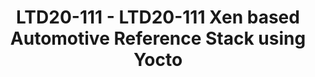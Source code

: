 ---
categories:
- ltd20
description: 'To join this session live please go to:<br><ul><li>YouTube: <a data-saferedirecturl="https://www.google.com/url?q=https://youtu.be/CCm7yC2rBP8&source=gmail&ust=1584709380421000&usg=AFQjCNFU25JEciO-bl3ZdJ9ygW7B-K7HFw"
  href="https://youtu.be/CCm7yC2rBP8" target="_blank">https://youtu.be/CCm7yC2rBP8</a></li><li>Zoom:
  <a data-saferedirecturl="https://www.google.com/url?q=https://zoom.us/j/448744842?pwd%3DUjRGTW9sT1pYUkJydHJ6K3E1d3lFZz09&source=gmail&ust=1584709380421000&usg=AFQjCNHerCbG47cOF-09Mck9wiy_WC35kA"
  href="https://zoom.us/j/448744842?pwd=UjRGTW9sT1pYUkJydHJ6K3E1d3lFZz09" target="_blank">https://zoom.us/j/448744842?pwd=UjRGTW9sT1pYUkJydHJ6K3E1d3lFZz09</a></li></ul>Description:
  <br><br>Virtualization is becoming one of the key technologies to improve the safety
  and reduce development costs on the automotive space as it allows for mixed criticality
  workloads and the consolidation of ECUs under a common system.<br>We will present
  the Automotive reference stack, a collection of Yocto layers to build a platform
  suitable for safety critical deployments. The presentation will focus on Xen on
  Arm, integration in Yocto and constraints specific to automotive. We will cover
  what is available in meta-arm today and show our vision of how the platform could
  evolve though collaboration with the Linaro members.'
image:
  featured: 'true'
  path: https://static.linaro.org/connect/ltd20/images/LTD20-111.png
session_id: LTD20-111
session_room: Track 2 [Tuesday]
session_slot:
  end_time: 2020-03-24 12:25
  start_time: 2020-03-24 12:00
session_speakers:
- speaker_bio: Avionic certified RTOS kernel developer for 15 years for Sysgo (PikeOS).&lt;br&gt;Automotive
    Open Source developer at Arm Ltd since 2019 working on Yocto layers (meta-arm)
    and Xen.
  speaker_company: Arm Ltd
  speaker_image: http://avatars.sched.co/8/2f/9734298/avatar.jpg.320x320px.jpg?8ef
  speaker_name: Bertrand Marquis
  speaker_position: Principal Software Engineer
  speaker_role: attendee, speaker
- speaker_bio: Jon Mason is a Principal Yocto Developer at Arm. In addition to writing
    new recipes and bug fixes, he coordinates development inside and outside of Arm
    on OpenEmbedded and the Yocto Project. This includes development and maintenance
    of the meta-arm layer. Also, Jon sits on the board of OpenEmbedded.&lt;br /&gt;
    &lt;br /&gt; Outside of work, Jon maintains NTB and a few other drivers in Linux.
  speaker_company: ''
  speaker_image: http://avatars.sched.co/1/e1/10468648/avatar.jpg.320x320px.jpg?f11
  speaker_name: Jon Mason
  speaker_position: Principal Yocto Developer at Arm
  speaker_role: speaker
session_track: Automotive
tag: session
tags: Automotive
title: LTD20-111 - LTD20-111 Xen based Automotive Reference Stack using Yocto
---